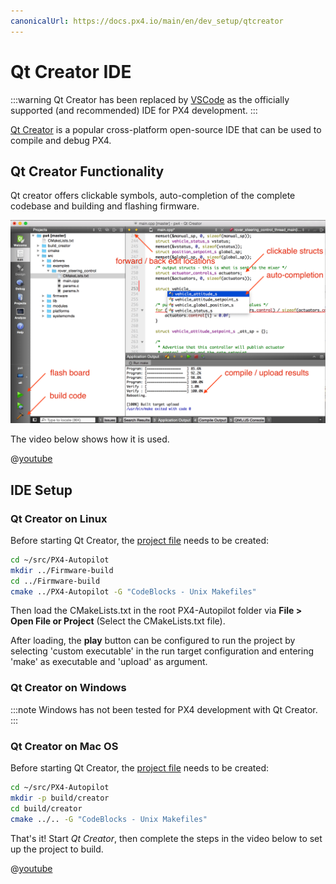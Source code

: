 ```yaml
---
canonicalUrl: https://docs.px4.io/main/en/dev_setup/qtcreator
---
```


# Qt Creator IDE

:::warning
Qt Creator has been replaced by [VSCode](../dev_setup/vscode.md) as the officially supported (and recommended) IDE for PX4 development.
:::

[Qt Creator](https://www.qt.io/download-open-source) is a popular cross-platform open-source IDE that can be used to compile and debug PX4.

## Qt Creator Functionality

Qt creator offers clickable symbols, auto-completion of the complete codebase and building and flashing firmware.

![](../../assets/toolchain/qtcreator.png)

The video below shows how it is used.

@[youtube](https://www.youtube.com/watch?v=Bkk8zttWxEI&rel=0&vq=hd720)

## IDE Setup

### Qt Creator on Linux

Before starting Qt Creator, the [project file](https://gitlab.kitware.com/cmake/community/-/wikis/doc/cmake/Generator-Specific-Information#codeblocks-generator) needs to be created:

```sh
cd ~/src/PX4-Autopilot
mkdir ../Firmware-build
cd ../Firmware-build
cmake ../PX4-Autopilot -G "CodeBlocks - Unix Makefiles"
```

Then load the CMakeLists.txt in the root PX4-Autopilot folder via **File > Open File or Project** (Select the CMakeLists.txt file).

After loading, the **play** button can be configured to run the project by selecting 'custom executable' in the run target configuration and entering 'make' as executable and 'upload' as argument.

### Qt Creator on Windows

:::note
Windows has not been tested for PX4 development with Qt Creator.
:::

### Qt Creator on Mac OS

Before starting Qt Creator, the [project file](https://gitlab.kitware.com/cmake/community/-/wikis/doc/cmake/Generator-Specific-Information#codeblocks-generator) needs to be created:

```sh
cd ~/src/PX4-Autopilot
mkdir -p build/creator
cd build/creator
cmake ../.. -G "CodeBlocks - Unix Makefiles"
```

That's it! Start *Qt Creator*, then complete the steps in the video below to set up the project to build.

@[youtube](https://www.youtube.com/watch?v=0pa0gS30zNw&rel=0&vq=hd720)
